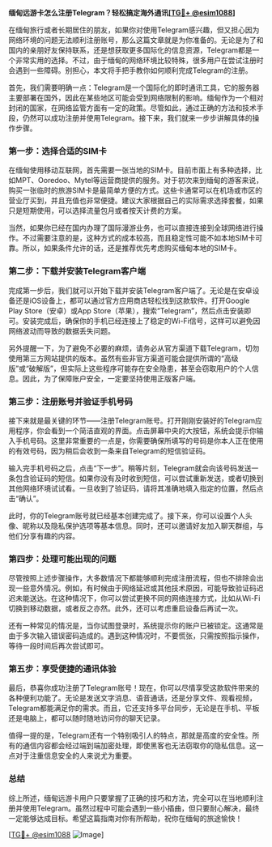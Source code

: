 **缅甸远游卡怎么注册Telegram？轻松搞定海外通讯[[TG💪+ @esim1088](https://t.me/s/esim1088)]**

在缅甸旅行或者长期居住的朋友，如果你对使用Telegram感兴趣，但又担心因为网络环境的问题无法顺利注册账号，那么这篇文章就是为你准备的。无论是为了和国内的亲朋好友保持联系，还是想获取更多国际化的信息资源，Telegram都是一个非常实用的选择。不过，由于缅甸的网络环境比较特殊，很多用户在尝试注册时会遇到一些障碍。别担心，本文将手把手教你如何顺利完成Telegram的注册。

首先，我们需要明确一点：Telegram是一个国际化的即时通讯工具，它的服务器主要部署在国外，因此在某些地区可能会受到网络限制的影响。缅甸作为一个相对封闭的国家，在网络监管方面有一定的政策。尽管如此，通过正确的方法和技术手段，仍然可以成功注册并使用Telegram。接下来，我们就来一步步讲解具体的操作步骤。

### 第一步：选择合适的SIM卡

在缅甸使用移动互联网，首先需要一张当地的SIM卡。目前市面上有多种选择，比如MPT、Ooredoo、Mytel等运营商提供的服务。对于初次来到缅甸的游客来说，购买一张临时的旅游SIM卡是最简单方便的方式。这些卡通常可以在机场或市区的营业厅买到，并且充值也非常便捷。建议大家根据自己的实际需求选择套餐，如果只是短期使用，可以选择流量包月或者按天计费的方案。

当然，如果你已经在国内办理了国际漫游业务，也可以直接连接到全球网络进行操作。不过需要注意的是，这种方式的成本较高，而且稳定性可能不如本地SIM卡可靠。所以，如果条件允许的话，还是推荐优先考虑购买缅甸本地的SIM卡。

### 第二步：下载并安装Telegram客户端

完成第一步后，我们就可以开始下载并安装Telegram客户端了。无论是在安卓设备还是iOS设备上，都可以通过官方应用商店轻松找到这款软件。打开Google Play Store（安卓）或App Store（苹果），搜索“Telegram”，然后点击安装即可。安装完成后，确保你的手机已经连接上了稳定的Wi-Fi信号，这样可以避免因网络波动而导致的数据丢失问题。

另外提醒一下，为了避免不必要的麻烦，请务必从官方渠道下载Telegram，切勿使用第三方网站提供的版本。虽然有些非官方渠道可能会提供所谓的“高级版”或“破解版”，但实际上这些程序可能存在安全隐患，甚至会窃取用户的个人信息。因此，为了保障账户安全，一定要坚持使用正版客户端。

### 第三步：注册账号并验证手机号码

接下来就是最关键的环节——注册Telegram账号。打开刚刚安装好的Telegram应用程序，你会看到一个简洁直观的界面。点击屏幕中央的大按钮，系统会提示你输入手机号码。这里非常重要的一点是，你需要确保所填写的号码是你本人正在使用的有效号码，因为稍后会收到一条来自Telegram的短信验证码。

输入完手机号码之后，点击“下一步”。稍等片刻，Telegram就会向该号码发送一条包含验证码的短信。如果你没有及时收到短信，可以尝试重新发送，或者切换到其他网络环境试试看。一旦收到了验证码，请将其准确地填入指定的位置，然后点击“确认”。

此时，你的Telegram账号就已经基本创建完成了。接下来，你可以设置个人头像、昵称以及隐私保护选项等基本信息。同时，还可以邀请好友加入聊天群组，与他们分享有趣的内容。

### 第四步：处理可能出现的问题

尽管按照上述步骤操作，大多数情况下都能够顺利完成注册流程，但也不排除会出现一些意外情况。例如，有时候由于网络延迟或其他技术原因，可能导致验证码迟迟未能送达。在这种情况下，你可以尝试更换不同的网络连接方式，比如从Wi-Fi切换到移动数据，或者反之亦然。此外，还可以考虑重启设备后再试一次。

还有一种常见的情况是，当你试图登录时，系统提示你的账户已被锁定。这通常是由于多次输入错误密码造成的。遇到这种情况时，不要慌张，只需按照指示操作，等待一段时间后再次尝试即可。

### 第五步：享受便捷的通讯体验

最后，恭喜你成功注册了Telegram账号！现在，你可以尽情享受这款软件带来的各种便利功能了。无论是发送文字消息、语音通话，还是分享文件、观看视频，Telegram都能满足你的需求。而且，它还支持多平台同步，无论是在手机、平板还是电脑上，都可以随时随地访问你的聊天记录。

值得一提的是，Telegram还有一个特别吸引人的特点，那就是高度的安全性。所有的通信内容都会经过端到端加密处理，即使黑客也无法窃取你的隐私信息。这一点对于注重信息安全的人来说尤为重要。

### 总结

综上所述，缅甸远游卡用户只要掌握了正确的技巧和方法，完全可以在当地顺利注册并使用Telegram。虽然过程中可能会遇到一些小插曲，但只要耐心解决，最终一定能够达成目标。希望这篇指南对你有所帮助，祝你在缅甸的旅途愉快！

[[TG💪+ @esim1088](https://t.me/s/esim1088) ![Image](https://i.postimg.cc/4NQfJmqS/Snipaste-2025-05-13-00-14-12.png)]